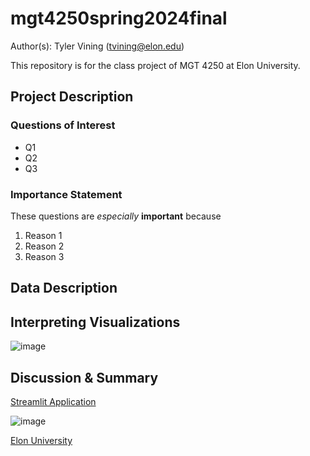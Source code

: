 # mgt4250spring2024final
Author(s): Tyler Vining (tvining@elon.edu)

This repository is for the class project of MGT 4250 at Elon University.

## Project Description
### Questions of Interest 
- Q1
- Q2
- Q3
### Importance Statement 
These questions are *especially* **important** because
1. Reason 1
2. Reason 2
3. Reason 3

## Data Description

## Interpreting Visualizations
![image](https://github.com/tvining9/mgt4250spring2024/assets/168783531/a269a28f-b773-4819-974b-416e3978813d)

## Discussion & Summary




[Streamlit Application](https://mgt4250spring2024-class22practice.streamlit.app/)



![image](https://github.com/tvining9/mgt4250spring2024/assets/168783531/6e5e64ed-101f-437e-b303-23c80a0aadf9)

[Elon University](https://www.elon.edu/)
